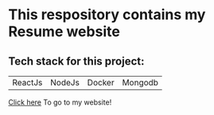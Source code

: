 <h1>This respository contains my Resume website</h1>
<h2>Tech stack for this project:</h2>
<table>
  <tr>
    <td>ReactJs</td>
    <td>NodeJs</td>
    <td>Docker</td>
    <td>Mongodb</td>
  </tr>
</table>

<a href=''>Click here</a> To go to my website!
